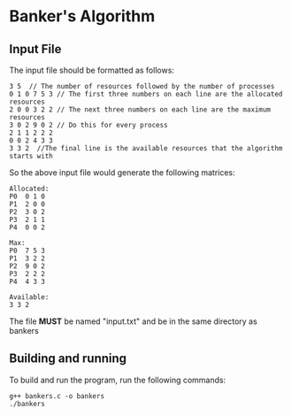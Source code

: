 # Banker's Algorithm
## Input File
The input file should be formatted as follows:
```
3 5  // The number of resources followed by the number of processes
0 1 0 7 5 3 // The first three numbers on each line are the allocated resources
2 0 0 3 2 2 // The next three numbers on each line are the maximum resources
3 0 2 9 0 2 // Do this for every process
2 1 1 2 2 2
0 0 2 4 3 3
3 3 2  //The final line is the available resources that the algorithm starts with
```

So the above input file would generate the following matrices:
```
Allocated:
P0  0 1 0
P1  2 0 0
P2  3 0 2
P3  2 1 1
P4  0 0 2
```
```
Max:
P0  7 5 3
P1  3 2 2
P2  9 0 2
P3  2 2 2
P4  4 3 3
```
```
Available:
3 3 2
```

The file **MUST** be named "input.txt" and be in the same directory as bankers

## Building and running
To build and run the program, run the following commands:
```
g++ bankers.c -o bankers
./bankers
```
